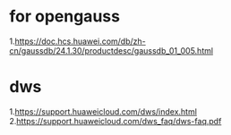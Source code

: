 # for opengauss
1.https://doc.hcs.huawei.com/db/zh-cn/gaussdb/24.1.30/productdesc/gaussdb_01_005.html

# dws
1.https://support.huaweicloud.com/dws/index.html     
2.https://support.huaweicloud.com/dws_faq/dws-faq.pdf
